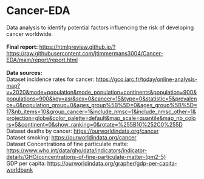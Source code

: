 # Cancer-EDA
Data analysis to identify potential factors influencing the risk of developing cancer worldwide. <br><br>
**Final report:** https://htmlpreview.github.io/?https://raw.githubusercontent.com/jtimmermans3004/Cancer-EDA/main/report/report.html <br><br>
**Data sources:**  <br> Dataset incidence rates for cancer: https://gco.iarc.fr/today/online-analysis-map?v=2020&mode=population&mode_population=continents&population=900&populations=900&key=asr&sex=0&cancer=15&type=0&statistic=5&prevalence=0&population_group=0&ages_group%5B%5D=0&ages_group%5B%5D=17&nb_items=10&group_cancer=1&include_nmsc=1&include_nmsc_other=1&projection=globe&color_palette=default&map_scale=quantile&map_nb_colors=5&continent=0&show_ranking=0&rotate=%255B10%252C0%255D <br> Dataset deaths by cancer:
https://ourworldindata.org/cancer <br> Dataset smoking: https://ourworldindata.org/cancer <br> Dataset Concentrations of fine particulate matte: https://www.who.int/data/gho/data/indicators/indicator-details/GHO/concentrations-of-fine-particulate-matter-(pm2-5) <br> GDP per capita: https://ourworldindata.org/grapher/gdp-per-capita-worldbank <br>
